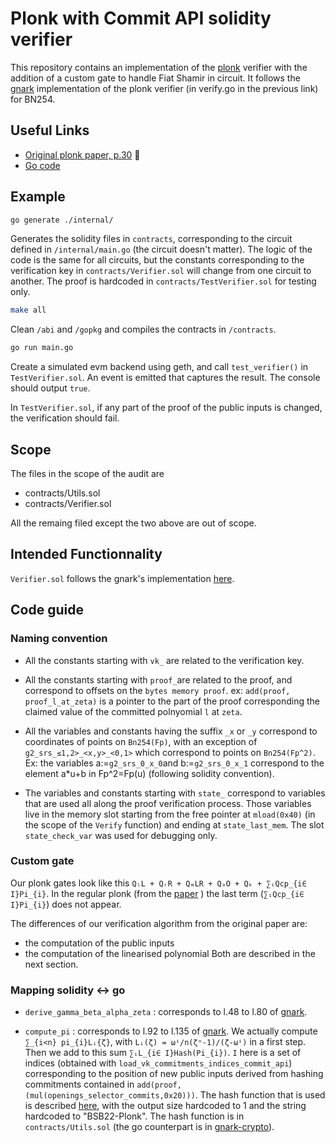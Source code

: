 # Plonk with Commit API solidity verifier

This repository contains an implementation of the [plonk](https://eprint.iacr.org/2019/953.pdf) verifier with the addition of a custom gate to handle Fiat Shamir in circuit. It follows the [gnark](https://github.com/ConsenSys/gnark/tree/develop/backend/plonk/bn254) implementation of the plonk verifier (in verify.go in the previous link) for BN254.


## Useful Links

* [Original plonk paper, p.30](https://eprint.iacr.org/2019/953.pdf) 🏁
* [Go code](https://github.com/ConsenSys/gnark/blob/develop/backend/plonk/bn254/verify.go#L43)

## Example

```bash
go generate ./internal/ 
```
Generates the solidity files in `contracts`, corresponding to the circuit defined in `/internal/main.go` (the circuit doesn't matter). The logic of the code is the same for all circuits, but the constants corresponding to the verification key in `contracts/Verifier.sol` will change from one circuit to another. The proof is hardcoded in `contracts/TestVerifier.sol` for testing only.

```bash
make all
```
Clean `/abi` and `/gopkg` and compiles the contracts in `/contracts`.

```bash
go run main.go
```
Create a simulated evm backend using geth, and call `test_verifier()` in `TestVerifier.sol`. An event is emitted that captures the result. The console should output `true`.

In `TestVerifier.sol`, if any part of the proof of the public inputs is changed, the verification should fail.

## Scope

The files in the scope of the audit are
* contracts/Utils.sol
* contracts/Verifier.sol

All the remaing filed except the two above are out of scope.

## Intended Functionnality

`Verifier.sol` follows the gnark's implementation [here](https://github.com/ConsenSys/gnark/blob/develop/backend/plonk/bn254/verify.go#L43).

## Code guide

### Naming convention

* All the constants starting with `vk_` are related to the verification key.

* All the constants starting with `proof_`are related to the proof, and correspond to offsets on the `bytes memory proof`.
ex: `add(proof, proof_l_at_zeta)` is a pointer to the part of the proof corresponding the claimed value of the committed polnyomial `l` at `zeta`.

* All the variables and constants having the suffix `_x` or `_y` correspond to coordinates of points on `Bn254(Fp)`, with an exception of `g2_srs_≤1,2>_<x,y>_<0,1>` which correspond to points on `Bn254(Fp^2)`. Ex: the variables a:=`g2_srs_0_x_0`and b:=`g2_srs_0_x_1` correspond to the element a*u+b in Fp^2=Fp(u) (following solidity convention).

* The variables and constants starting with `state_` correspond to variables that are used all along the proof verification process. Those variables live in the memory slot starting from the free pointer at `mload(0x40)` (in the scope of the `Verify` function) and ending at `state_last_mem`. The slot  `state_check_var` was used for debugging only.

### Custom gate

Our plonk gates look like this `QₗL + QᵣR + QₘLR + QₒO + Qₖ + ∑ᵢQcp_{i∈ I}Pi_{i}`. In the regular plonk (from the [paper](https://eprint.iacr.org/2019/953.pdf) ) the last term (`∑ᵢQcp_{i∈ I}Pi_{i}`) does not appear.

The differences of our verification algorithm from the original paper are:
* the computation of the public inputs
* the computation of the linearised polynomial
Both are described in the next section.

### Mapping solidity <-> go

* `derive_gamma_beta_alpha_zeta` : corresponds to l.48 to l.80 of [gnark](https://github.com/ConsenSys/gnark/blob/develop/backend/plonk/bn254/verify.go#L92).

* `compute_pi` : corresponds to l.92 to l.135 of [gnark](https://github.com/ConsenSys/gnark/blob/develop/backend/plonk/bn254/verify.go#L92). We actually compute 
`∑_{i<n} pi_{i}Lᵢ{ζ}`, with `Lᵢ(ζ) = ωⁱ/n(ζⁿ-1)/(ζ-ωⁱ)` in a first step.  Then we add to this sum `∑ᵢL_{i∈ I}Hash(Pi_{i})`. `I` here is a set of indices (obtained with `load_vk_commitments_indices_commit_api`) corresponding to the position of new public inputs derived from hashing commitments contained in `add(proof, (mul(openings_selector_commits,0x20)))`. The hash function that is used is described [here](https://tools.ietf.org/html/draft-irtf-cfrg-hash-to-curve-06#section-5.2), with the output size hardcoded to 1 and the string hardcoded to "BSB22-Plonk". The hash function is in `contracts/Utils.sol` (the go counterpart is in [gnark-crypto](https://github.com/ConsenSys/gnark-crypto/blob/master/ecc/bn254/fr/element.go#L744)).